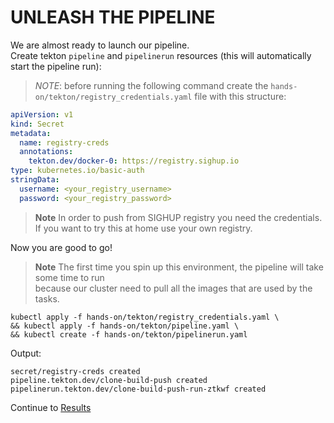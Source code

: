 # UNLEASH THE PIPELINE

We are almost ready to launch our pipeline.  
Create tekton `pipeline` and `pipelinerun` resources (this will automatically start the pipeline run):  
> *NOTE*: before running the following command create the `hands-on/tekton/registry_credentials.yaml` file with this structure:

```yaml
apiVersion: v1
kind: Secret
metadata:
  name: registry-creds
  annotations:
    tekton.dev/docker-0: https://registry.sighup.io
type: kubernetes.io/basic-auth
stringData:
  username: <your_registry_username>
  password: <your_registry_password>
```

> **Note**
> In order to push from SIGHUP registry you need the credentials. 
> If you want to try this at home use your own registry.

Now you are good to go!  
> **Note**
> The first time you spin up this environment, the pipeline will take some time to run   
> because our cluster need to pull all the images that are used by the tasks.  

```console
kubectl apply -f hands-on/tekton/registry_credentials.yaml \
&& kubectl apply -f hands-on/tekton/pipeline.yaml \
&& kubectl create -f hands-on/tekton/pipelinerun.yaml
```  

Output:  
```console
secret/registry-creds created
pipeline.tekton.dev/clone-build-push created
pipelinerun.tekton.dev/clone-build-push-run-ztkwf created
```  

Continue to [Results](09-results.md)
